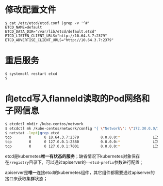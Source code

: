 # 修改配置文件

``` shell
$ cat /etc/etcd/etcd.conf |grep -v '^#'
ETCD_NAME=default
ETCD_DATA_DIR="/var/lib/etcd/default.etcd"
ETCD_LISTEN_CLIENT_URLS="http://10.64.3.7:2379"
ETCD_ADVERTISE_CLIENT_URLS="http://10.64.3.7:2379"
```

# 重启服务

``` shell
$ systemctl restart etcd
$
```

# 向etcd写入flanneld读取的Pod网络和子网信息

``` bash
$ etcdctl mkdir /kube-centos/network
$ etcdctl mk /kube-centos/network/config "{ \"Network\": \"172.30.0.0/16\", \"SubnetLen\": 24, \"Backend\": { \"Type\": \"vxlan\" } }"
$ netstat -lnpt|grep etcd
tcp        0      0 10.64.3.7:2379          0.0.0.0:*               LISTEN      42452/etcd
tcp        0      0 127.0.0.1:2380          0.0.0.0:*               LISTEN      42452/etcd
tcp        0      0 127.0.0.1:7001          0.0.0.0:*               LISTEN      42452/etcd
```

etcd是kubernetes**唯一有状态的服务**；缺省情况下kubernetes对象保存在`/registry`目录下，可以通过apiserver的`--etcd-prefix`参数进行配置；

apiserver是**唯一**连接etcd的kubernetes组件，其它组件都需要通过apiserver的接口来获取集群状态；
